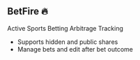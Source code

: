 ## BetFire :fire:

Active Sports Betting Arbitrage Tracking

- Supports hidden and public shares
- Manage bets and edit after bet outcome
